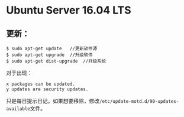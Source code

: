 # Ubuntu Server 16.04 LTS

## 更新：

	$ sudo apt-get update   //更新软件源
	$ sudo apt-get upgrade  //升级软件
	$ sudo apt-get dist-upgrade  //升级系统
	
对于出现：
		   
	x packages can be updated.
    y updates are security updates.

只是每日提示日记。如果想要移除，修改`/etc/update-motd.d/90-updates-available`文件。